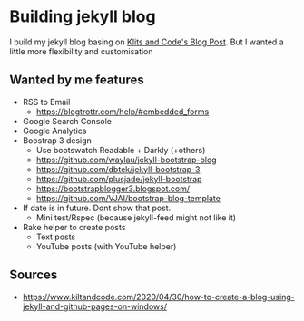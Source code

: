 # Building jekyll blog

I build my jekyll blog basing on [Klits and Code's Blog Post](https://www.kiltandcode.com/2020/04/30/how-to-create-a-blog-using-jekyll-and-github-pages-on-windows/). But I wanted a little more flexibility and customisation


## Wanted by me features
 * RSS to Email
    * https://blogtrottr.com/help/#embedded_forms
 * Google Search Console
 * Google Analytics
 * Boostrap 3 design
    * Use bootswatch Readable + Darkly (+others)
    * https://github.com/waylau/jekyll-bootstrap-blog
    * https://github.com/dbtek/jekyll-bootstrap-3
    * https://github.com/plusjade/jekyll-bootstrap
    * https://bootstrapblogger3.blogspot.com/
    * https://github.com/VJAI/bootstrap-blog-template
 * If date is in future. Dont show that post.
    * Mini test/Rspec (because  jekyll-feed might not like it)
 * Rake helper to create posts
    * Text posts
    * YouTube posts (with YouTube helper)
   
## Sources
 * https://www.kiltandcode.com/2020/04/30/how-to-create-a-blog-using-jekyll-and-github-pages-on-windows/